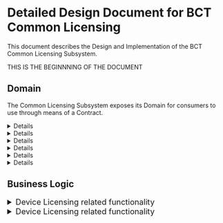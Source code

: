 Detailed Design Document for BCT Common Licensing
=================================================

This document describes the Design and Implementation of the BCT Common
Licensing Subsystem.

THIS IS THE BEGINNNING OF THE DOCUMENT

## Domain

The Common Licensing Subsystem exposes its Domain for consumers to use through means of a Contract.

<details>
<|01-domain/01-entities/entities.md|>
</details>

<details>
<|01-domain/02-commands/commands.md|>
</details>

<details>
<|01-domain/03-events/events.md|>
</details>

<details>
<|01-domain/04-queries/queries.md|>
</details>

<details>
<|01-domain/05-responses/responses.md|>
</details>

<details>
<|01-domain/06-significant-classes/significant-classes.md|>
</details>

## Business Logic

<!---------------------------------------------------------------------------------
                Feature License Related Functionality
----------------------------------------------------------------------------------->

<details>
<summary style="font-size: 1.3em";>Device Licensing related functionality</summary><blockquote>

<details id="class-overview">
<summary style="font-size: 1.1em">Class Overview</summary><blockquote>

<details id="device-validators"><blockquote>
<|02-business-logic/01-device-licensing/01-class-overview/01-validators/validators.md|>
<blockquote></details>

<details id="device-managers">
<|02-business-logic/01-device-licensing/01-class-overview/02-managers/managers.md|>
</details>

<details id="device-handlers">
<|02-business-logic/01-device-licensing/01-class-overview/03-handlers/handlers.md|>
</details>

</blockquote></details><!--This closes class overview details-->

<details id="Business Logic Specifications">
<|02-business-logic/01-device-licensing/02-logic-specifications/logic-specifications.md|>
</details>

</blockquote></details><!--This closes device licensing related functionality details-->

<!---------------------------------------------------------------------------------
                Token License Related Functionality
----------------------------------------------------------------------------------->

<details>
<summary style="font-size: 1.3em";>Device Licensing related functionality</summary>

<details id="class-overview">
<summary style="font-size: 1.1em">Class Overview</summary>

<details id="device-validators">
<|02-business-logic/02-token-licensing/01-class-overview/01-validators/validators.md|>
</details>

<details id="device-managers">
<|02-business-logic/02-token-licensing/01-class-overview/02-managers/managers.md|>
</details>

<details id="device-handlers">
<|02-business-logic/02-token-licensing/01-class-overview/03-handlers/handlers.md|>
</details>

</details><!--This closes class overview details-->

<details id="Business Logic Specifications">
<|02-business-logic/02-token-licensing/02-logic-specifications/logic-specifications.md|>
</details>

</details><!--This closes device licensing related functionality details-->